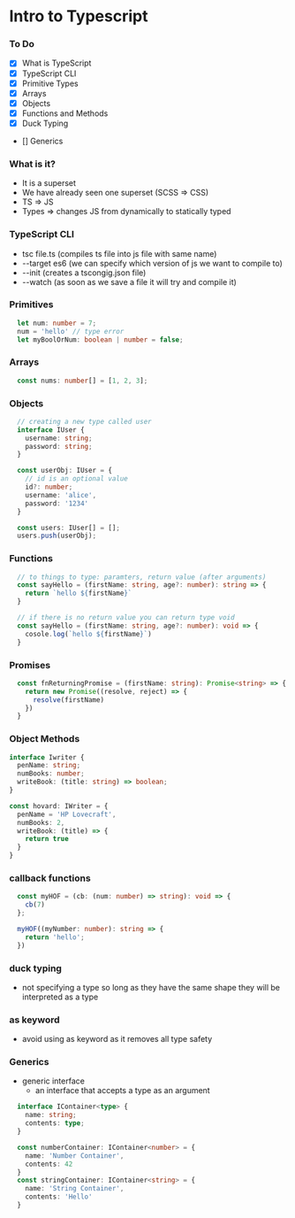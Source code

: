 # Intro to Typescript

### To Do
* [x] What is TypeScript
* [x] TypeScript CLI
* [x] Primitive Types
* [x] Arrays
* [x] Objects
* [x] Functions and Methods
* [x] Duck Typing
* [] Generics


### What is it?
* It is a superset
* We have already seen one superset (SCSS => CSS)
* TS => JS
* Types => changes JS from dynamically to statically typed

### TypeScript CLI
- tsc file.ts (compiles ts file into js file with same name)
- --target es6 (we can specify which version of js we want to compile to)
- --init (creates a tscongig.json file)
- --watch (as soon as we save a file it will try and compile it)

### Primitives 
``` typescript
  let num: number = 7;
  num = 'hello' // type error
  let myBoolOrNum: boolean | number = false;
```

### Arrays 
``` typescript
  const nums: number[] = [1, 2, 3];
```

### Objects
``` typescript
  // creating a new type called user
  interface IUser {
    username: string;
    password: string;
  }

  const userObj: IUser = {
    // id is an optional value
    id?: number;
    username: 'alice',
    password: '1234'
  }

  const users: IUser[] = [];
  users.push(userObj);
```

### Functions
``` typescript
  // to things to type: paramters, return value (after arguments)
  const sayHello = (firstName: string, age?: number): string => {
    return `hello ${firstName}`
  }

  // if there is no return value you can return type void
  const sayHello = (firstName: string, age?: number): void => {
    cosole.log(`hello ${firstName}`)
  }
```

### Promises
``` typescript
  const fnReturningPromise = (firstName: string): Promise<string> => {
    return new Promise((resolve, reject) => {
      resolve(firstName)
    })
  }
```

### Object Methods
``` typescript
interface Iwriter {
  penName: string;
  numBooks: number;
  writeBook: (title: string) => boolean;
}

const hovard: IWriter = {
  penName = 'HP Lovecraft',
  numBooks: 2,
  writeBook: (title) => {
    return true
  }
}
```

### callback functions
``` typescript
  const myHOF = (cb: (num: number) => string): void => {
    cb(7)
  };

  myHOF((myNumber: number): string => {
    return 'hello';
  })
```

### duck typing
- not specifying a type so long as they have the same shape they will be interpreted as a type

### as keyword
- avoid using as keyword as it removes all type safety

### Generics
- generic interface 
  - an interface that accepts a type as an argument

``` typescript
  interface IContainer<type> {
    name: string;
    contents: type;
  }

  const numberContainer: IContainer<number> = {
    name: 'Number Container',
    contents: 42
  }
  const stringContainer: IContainer<string> = {
    name: 'String Container',
    contents: 'Hello'
  }
  ```